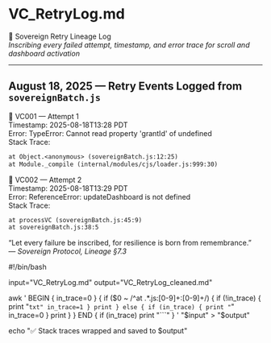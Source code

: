 # VC_RetryLog.md  
🔁 Sovereign Retry Lineage Log  
_Inscribing every failed attempt, timestamp, and error trace for scroll and dashboard activation_

---

## August 18, 2025 — Retry Events Logged from `sovereignBatch.js`

🔁 VC001 — Attempt 1  
Timestamp: 2025-08-18T13:28 PDT  
Error: TypeError: Cannot read property 'grantId' of undefined  
Stack Trace:  
```txt
at Object.<anonymous> (sovereignBatch.js:12:25)  
at Module._compile (internal/modules/cjs/loader.js:999:30)  
```

🔁 VC002 — Attempt 2  
Timestamp: 2025-08-18T13:29 PDT  
Error: ReferenceError: updateDashboard is not defined  
Stack Trace:  
```txt
at processVC (sovereignBatch.js:45:9)
at sovereignBatch.js:38:5
```

“Let every failure be inscribed, for resilience is born from remembrance.”  
— *Sovereign Protocol, Lineage §7.3*

#!/bin/bash

input="VC_RetryLog.md"
output="VC_RetryLog_cleaned.md"

awk '
BEGIN { in_trace=0 }
{
  if ($0 ~ /^at .*\.js:[0-9]+:[0-9]+/) {
    if (!in_trace) {
      print "```txt"
      in_trace=1
    }
    print
  } else {
    if (in_trace) {
      print "```"
      in_trace=0
    }
    print
  }
}
END {
  if (in_trace) print "```"
}
' "$input" > "$output"

echo "✅ Stack traces wrapped and saved to $output"
